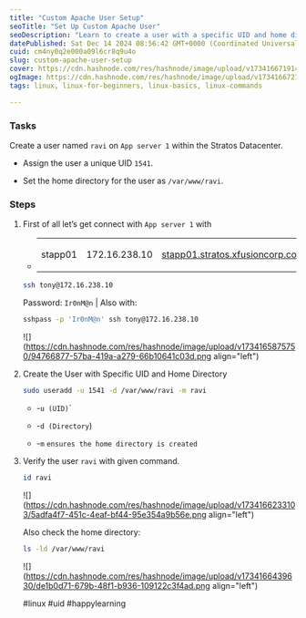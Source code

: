 ```yaml
---
title: "Custom Apache User Setup"
seoTitle: "Set Up Custom Apache User"
seoDescription: "Learn to create a user with a specific UID and home directory on Apache App server 1 using command line steps"
datePublished: Sat Dec 14 2024 08:56:42 GMT+0000 (Coordinated Universal Time)
cuid: cm4ny0q2e000a09l6cr8q9u4o
slug: custom-apache-user-setup
cover: https://cdn.hashnode.com/res/hashnode/image/upload/v1734166719148/1beba79a-7e5b-40b0-90ea-1b95e42c5cb3.png
ogImage: https://cdn.hashnode.com/res/hashnode/image/upload/v1734166727301/eca35501-ee58-4e1a-bd99-c267fdd8b99e.png
tags: linux, linux-for-beginners, linux-basics, linux-commands

---
```


### Tasks

Create a user named `ravi` on `App server 1` within the Stratos Datacenter.

* Assign the user a unique UID `1541`.
    
* Set the home directory for the user as `/var/www/ravi`.
    

### Steps

1. First of all let’s get connect with `App server 1` with
    
    * <table><tbody><tr><td colspan="1" rowspan="1"><p>stapp01</p></td><td colspan="1" rowspan="1"><p>172.16.238.10</p></td><td colspan="1" rowspan="1"><p><a target="_self" rel="noopener noreferrer nofollow" href="http://stapp01.stratos.xfusioncorp.com" style="pointer-events: none">stapp01.stratos.xfusioncorp.com</a></p></td><td colspan="1" rowspan="1"><p>tony</p></td><td colspan="1" rowspan="1"><p>Ir0nM@n</p></td><td colspan="1" rowspan="1"><p></p></td></tr></tbody></table>
        
    
    ```bash
    ssh tony@172.16.238.10
    ```
    
    Password: `Ir0nM@n` | Also with:
    
    ```bash
    sshpass -p 'Ir0nM@n' ssh tony@172.16.238.10
    ```
    
    ![](https://cdn.hashnode.com/res/hashnode/image/upload/v1734165875750/94766877-57ba-419a-a279-66b10641c03d.png align="left")
    
2. Create the User with Specific UID and Home Directory
    
    ```bash
    sudo useradd -u 1541 -d /var/www/ravi -m ravi
    ```
    
    * \-`u (UID)`\`
        
    * \-`d (Directory`)
        
    * \-`m` `ensures the home directory is created`
        
3. Verify the user `ravi` with given command.
    
    ```bash
    id ravi
    ```
    
    ![](https://cdn.hashnode.com/res/hashnode/image/upload/v1734166233103/5adfa4f7-451c-4eaf-bf44-95e354a9b56e.png align="left")
    
    Also check the home directory:
    
    ```bash
    ls -ld /var/www/ravi
    ```
    
    ![](https://cdn.hashnode.com/res/hashnode/image/upload/v1734166439630/de1b0d71-679b-48f1-b936-109122c3f4ad.png align="left")
    
    #linux #uid #happylearning